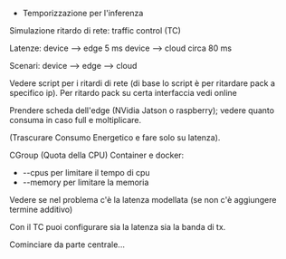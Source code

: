 - Temporizzazione per l'inferenza

Simulazione ritardo di rete: traffic control (TC)

Latenze:
device --> edge 5 ms
device --> cloud circa 80 ms

Scenari:
device --> edge --> cloud

Vedere script per i ritardi di rete (di base lo script è per ritardare pack a specifico ip).
Per ritardo pack su certa interfaccia vedi online

Prendere scheda dell'edge (NVidia Jatson o raspberry); vedere quanto consuma in caso full e moltiplicare.

(Trascurare Consumo Energetico e fare solo su latenza).

CGroup (Quota della CPU)
Container e docker:
- --cpus per limitare il tempo di cpu
- --memory per limitare la memoria

Vedere se nel problema c'è la latenza modellata (se non c'è aggiungere termine additivo)

Con il TC puoi configurare sia la latenza sia la banda di tx.

Cominciare da parte centrale...